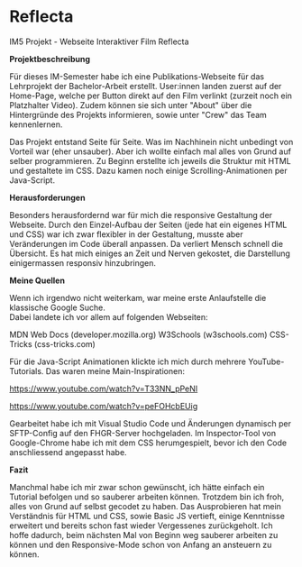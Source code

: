 # Reflecta

IM5 Projekt - Webseite Interaktiver Film Reflecta

<b>Projektbeschreibung</b>

Für dieses IM-Semester habe ich eine Publikations-Webseite für das Lehrprojekt der Bachelor-Arbeit erstellt. User:innen landen zuerst auf der Home-Page, welche per Button direkt auf den Film verlinkt (zurzeit noch ein Platzhalter Video). Zudem können sie sich unter "About" über die Hintergründe des Projekts informieren, sowie unter "Crew" das Team kennenlernen.

Das Projekt entstand Seite für Seite. Was im Nachhinein nicht unbedingt von Vorteil war (eher unsauber). Aber ich wollte einfach mal alles von Grund auf selber programmieren.
Zu Beginn erstellte ich jeweils die Struktur mit HTML und gestaltete im CSS. Dazu kamen noch einige Scrolling-Animationen per Java-Script. 

<b>Herausforderungen</b>

Besonders herausfordernd war für mich die responsive Gestaltung der Webseite. Durch den Einzel-Aufbau der Seiten (jede hat ein eigenes HTML und CSS) war ich zwar flexibler in der Gestaltung, musste aber Veränderungen im Code überall anpassen. Da verliert Mensch schnell die Übersicht. Es hat mich einiges an Zeit und Nerven gekostet, die Darstellung einigermassen responsiv hinzubringen. 

<b>Meine Quellen</b>

Wenn ich irgendwo nicht weiterkam, war meine erste Anlaufstelle die klassische Google Suche. <br> Dabei landete ich vor allem auf folgenden Webseiten:

MDN Web Docs (developer.mozilla.org)
W3Schools (w3schools.com)
CSS-Tricks (css-tricks.com)

Für die Java-Script Animationen klickte ich mich durch mehrere YouTube-Tutorials.
Das waren meine Main-Inspirationen:

https://www.youtube.com/watch?v=T33NN_pPeNI

https://www.youtube.com/watch?v=peFOHcbEUig


Gearbeitet habe ich mit Visual Studio Code und Änderungen dynamisch per SFTP-Config auf den FHGR-Server hochgeladen.
Im Inspector-Tool von Google-Chrome habe ich mit dem CSS herumgespielt, bevor ich den Code anschliessend angepasst habe. 

<b>Fazit</b>


Manchmal habe ich mir zwar schon gewünscht, ich hätte einfach ein Tutorial befolgen und so sauberer arbeiten können. 
Trotzdem bin ich froh, alles von Grund auf selbst gecodet zu haben. Das Ausprobieren hat mein Verständnis für HTML und CSS, sowie Basic JS vertieft, einige Kenntnisse erweitert und bereits schon fast wieder Vergessenes zurückgeholt. 
Ich hoffe dadurch, beim nächsten Mal von Beginn weg sauberer arbeiten zu können und den Responsive-Mode schon von Anfang an ansteuern zu können. 
